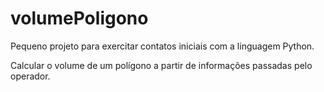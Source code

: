 # volumePoligono
Pequeno projeto para exercitar contatos iniciais com a linguagem Python.

Calcular o volume de um polígono a partir de informações passadas pelo operador.

